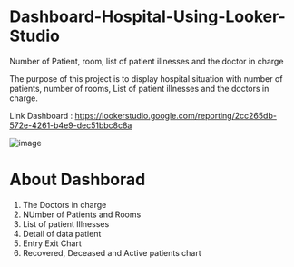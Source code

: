 # Dashboard-Hospital-Using-Looker-Studio
Number of Patient, room, list of patient illnesses and the doctor in charge

The purpose of this project is to display hospital situation with number of patients, number of rooms, List of patient illnesses and the doctors in charge.

Link Dashboard : https://lookerstudio.google.com/reporting/2cc265db-572e-4261-b4e9-dec51bbc8c8a

![image](https://github.com/user-attachments/assets/c14211bb-d80c-4a2d-9a88-c95b690c2c07)

# About Dashborad
1.  The Doctors in charge
2.  NUmber of Patients and Rooms
3.  List of patient Illnesses
4.  Detail of data patient
5.  Entry Exit Chart
6.  Recovered, Deceased and Active patients chart
